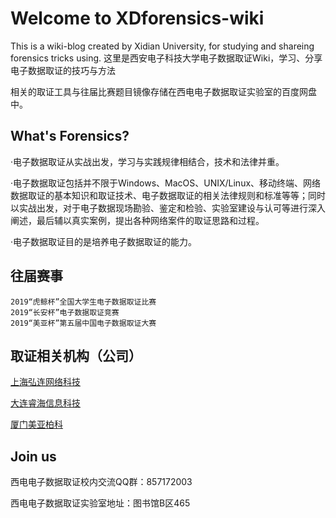 # Welcome to XDforensics-wiki

This is a wiki-blog created by Xidian University, for studying and shareing forensics tricks using.
这里是西安电子科技大学电子数据取证Wiki，学习、分享电子数据取证的技巧与方法

相关的取证工具与往届比赛题目镜像存储在西电电子数据取证实验室的百度网盘中。

## What's Forensics?

·电子数据取证从实战出发，学习与实践规律相结合，技术和法律并重。

·电子数据取证包括并不限于Windows、MacOS、UNIX/Linux、移动终端、网络数据取证的基本知识和取证技术、电子数据取证的相关法律规则和标准等等；同时以实战出发，对于电子数据现场勘验、鉴定和检验、实验室建设与认可等进行深入阐述，最后辅以真实案例，提出各种网络案件的取证思路和过程。

·电子数据取证目的是培养电子数据取证的能力。

## 往届赛事

    2019“虎鲸杯”全国大学生电子数据取证比赛
	2019“长安杯”电子数据取证竞赛
    2019“美亚杯”第五届中国电子数据取证大赛
	
## 取证相关机构（公司）

[上海弘连网络科技](https://www.forensix.cn/)
	
[大连睿海信息科技](http://www.rui-hai.com/)
	
[厦门美亚柏科](https://www.300188.cn/)
	
## Join us

西电电子数据取证校内交流QQ群：857172003

西电电子数据取证实验室地址：图书馆B区465
